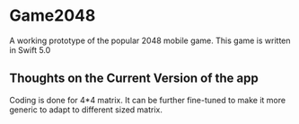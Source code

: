 # Game2048

A working prototype of the popular 2048 mobile game.
This game is written in Swift 5.0

## Thoughts on the Current Version of the app

Coding is done for 4*4 matrix. It can be further fine-tuned to make it more generic to adapt to different sized matrix.

